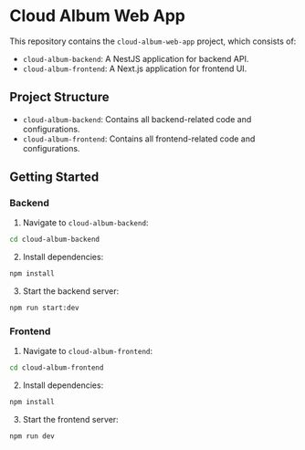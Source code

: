 # Cloud Album Web App

This repository contains the `cloud-album-web-app` project, which consists of:

- `cloud-album-backend`: A NestJS application for backend API.
- `cloud-album-frontend`: A Next.js application for frontend UI.

## Project Structure

- `cloud-album-backend`: Contains all backend-related code and configurations.
- `cloud-album-frontend`: Contains all frontend-related code and configurations.

## Getting Started

### Backend

1. Navigate to `cloud-album-backend`:
```bash
cd cloud-album-backend
```

2. Install dependencies:
```bash
npm install
```

3. Start the backend server:
```bash
npm run start:dev
```

### Frontend

1. Navigate to `cloud-album-frontend`:
```bash
cd cloud-album-frontend
```

2. Install dependencies:
```bash
npm install
```

3. Start the frontend server:
```bash
npm run dev
```
